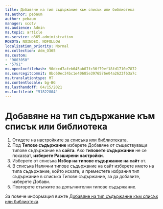 ```yaml
---
title: Добавяне на тип съдържание към списък или библиотека
ms.author: pebaum
author: pebaum
manager: scotv
ms.audience: Admin
ms.topic: article
ms.service: o365-administration
ROBOTS: NOINDEX, NOFOLLOW
localization_priority: Normal
ms.collection: Adm_O365
ms.custom:
- "9003050"
- "5791"
ms.openlocfilehash: 90dccd7afeb645ab07fc36f79ef18fd1710e7872
ms.sourcegitcommit: 8bc60ec34bc1e40685e3976576e04a2623f63a7c
ms.translationtype: MT
ms.contentlocale: bg-BG
ms.lasthandoff: 04/15/2021
ms.locfileid: "51822804"
---
```

# <a name="add-a-content-type-to-a-list-or-library"></a>Добавяне на тип съдържание към списък или библиотека

1. Отидете на  [настройките за списъка или библиотеката](https://support.microsoft.com/en-us/office/edit-list-settings-in-sharepoint-online-4d35793b-246e-42a3-990c-563a83795b7f).
2. Под  **Типове съдържание** изберете Добавяне от съществуващи типове съдържание на  **сайта**. Ако  **типовете съдържание**  не се показват,  **изберете Разширени настройки**.
3. Изберете от списъка  **Избор на типове съдържание на сайт**  от.
4. В списъка Налични типове съдържание на сайт изберете името на типа съдържание, който искате, и преместете избрания тип съдържание в списъка Типове съдържание, за да добавите, изберете Добави.
5. Повторете стъпките за допълнителни типове съдържание.

За повече информация вижте  [Добавяне на тип съдържание към списък или библиотека](https://support.microsoft.com/en-us/office/add-a-content-type-to-a-list-or-library-917366ae-f7a2-47ad-87a5-9689a1884e60).